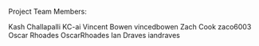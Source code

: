 Project Team Members:

Kash Challapalli KC-ai
Vincent Bowen vincedbowen
Zach Cook zaco6003
Oscar Rhoades OscarRhoades
Ian Draves iandraves
